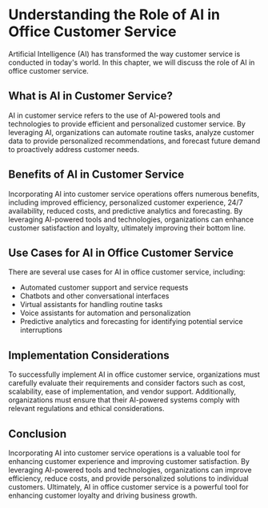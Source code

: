 Understanding the Role of AI in Office Customer Service
==========================================================================================================

Artificial Intelligence (AI) has transformed the way customer service is conducted in today's world. In this chapter, we will discuss the role of AI in office customer service.

What is AI in Customer Service?
-------------------------------

AI in customer service refers to the use of AI-powered tools and technologies to provide efficient and personalized customer service. By leveraging AI, organizations can automate routine tasks, analyze customer data to provide personalized recommendations, and forecast future demand to proactively address customer needs.

Benefits of AI in Customer Service
----------------------------------

Incorporating AI into customer service operations offers numerous benefits, including improved efficiency, personalized customer experience, 24/7 availability, reduced costs, and predictive analytics and forecasting. By leveraging AI-powered tools and technologies, organizations can enhance customer satisfaction and loyalty, ultimately improving their bottom line.

Use Cases for AI in Office Customer Service
-------------------------------------------

There are several use cases for AI in office customer service, including:

* Automated customer support and service requests
* Chatbots and other conversational interfaces
* Virtual assistants for handling routine tasks
* Voice assistants for automation and personalization
* Predictive analytics and forecasting for identifying potential service interruptions

Implementation Considerations
-----------------------------

To successfully implement AI in office customer service, organizations must carefully evaluate their requirements and consider factors such as cost, scalability, ease of implementation, and vendor support. Additionally, organizations must ensure that their AI-powered systems comply with relevant regulations and ethical considerations.

Conclusion
----------

Incorporating AI into customer service operations is a valuable tool for enhancing customer experience and improving customer satisfaction. By leveraging AI-powered tools and technologies, organizations can improve efficiency, reduce costs, and provide personalized solutions to individual customers. Ultimately, AI in office customer service is a powerful tool for enhancing customer loyalty and driving business growth.
